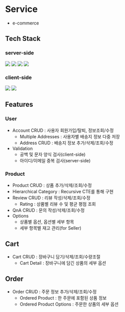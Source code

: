 # Service

- e-commerce

## Tech Stack
### server-side
<img src="https://img.shields.io/badge/Java-007396?style=flat-square&logo=Java&logoColor=white"/></a>
<img src="https://img.shields.io/badge/SpringBoot-6DB33F?style=flat-square&logo=SpringBoot&logoColor=white"/></a>
<img src="https://img.shields.io/badge/Thymeleaf-005F0F?style=flat-square&logo=Thymeleaf&logoColor=white"/></a>
<img src="https://img.shields.io/badge/MySQL-4479A1?style=flat-square&logo=MySQL&logoColor=white"/></a>
### client-side
<img src="https://img.shields.io/badge/jQuery-0769AD?style=flat-square&logo=jQuery&logoColor=white"/></a>
<img src="https://img.shields.io/badge/Bootstrap-7952B3?style=flat-square&logo=Bootstrap&logoColor=white"/></a>


## Features

### User
  - Account CRUD : 사용자 회원가입/탈퇴, 정보조회/수정
    - Multiple Addresses : 사용자별 배송지 정보 다중 저장
    - Address CRUD : 배송지 정보 추가/삭제/조회/수정
  - Validation
    - 공백 및 문자 양식 검사(client-side)
    - 아이디/이메일 중복 검사(server-side)

### Product
  - Product CRUD : 상품 추가/삭제/조회/수정
  - Hierarchical Category : Recursive CTE를 통해 구현
  - Review CRUD : 리뷰 작성/삭제/조회/수정
    - Rating : 상품별 리뷰 수 및 평균 평점 조회
  - QnA CRUD : 문의 작성/삭제/조회/수정
  - Options
    - 상품별 옵션, 옵션별 세부 항목
    - 세부 항목별 재고 관리(for Seller)

## Cart
  - Cart CRUD : 장바구니 담기/삭제/조회/수량조절
    - Cart Detail : 장바구니에 담긴 상품의 세부 옵션

## Order
  - Order CRUD : 주문 정보 추가/삭제/조회/수정
    -  Ordered Product : 한 주문에 포함된 상품 정보
      -  Ordered Product Options : 주문한 상품의 세부 옵션
